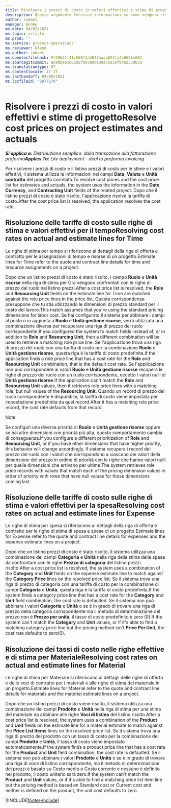 ```yaml
---
title: Risolvere i prezzi di costo in valori effettivi e stime di progetto
description: Questo argomento fornisce informazioni su come vengono risolti i prezzi di costo nei valori effettivi e nelle stime di progetto.
author: rumant
manager: Annbe
ms.date: 04/07/2021
ms.topic: article
ms.prod: ''
ms.service: project-operations
ms.reviewer: kfend
ms.author: rumant
ms.openlocfilehash: 9f20631f41c560f1a4047aaaa624fa4e8651c687
ms.sourcegitcommit: ac90be6106592f883a0de39a75836fb40255d65a
ms.translationtype: HT
ms.contentlocale: it-IT
ms.lasthandoff: 04/09/2021
ms.locfileid: "5877270"
---
```

# <a name="resolve-cost-prices-on-project-estimates-and-actuals"></a><span data-ttu-id="50b04-103">Risolvere i prezzi di costo in valori effettivi e stime di progetto</span><span class="sxs-lookup"><span data-stu-id="50b04-103">Resolve cost prices on project estimates and actuals</span></span> 

<span data-ttu-id="50b04-104">_**Si applica a:** Distribuzione semplice: dalla transazione alla fatturazione proforma_</span><span class="sxs-lookup"><span data-stu-id="50b04-104">_**Applies To:** Lite deployment - deal to proforma invoicing_</span></span>

<span data-ttu-id="50b04-105">Per risolvere i prezzi di costo e il listino prezzi di costo per le stime e i valori effettivi, il sistema utilizza le informazioni nei campi **Data**, **Valuta** e **Unità contratto** del progetto correlato.</span><span class="sxs-lookup"><span data-stu-id="50b04-105">To resolve cost prices and the cost price list for estimates and actuals, the system uses the information in the **Date**, **Currency**, and **Contracting Unit** fields of the related project.</span></span> <span data-ttu-id="50b04-106">Dopo che il listino prezzi di costo è stato risolto, l'applicazione risolve la tariffa di costo.</span><span class="sxs-lookup"><span data-stu-id="50b04-106">After the cost price list is resolved, the application resolves the cost rate.</span></span>

## <a name="resolving-cost-rates-on-actual-and-estimate-lines-for-time"></a><span data-ttu-id="50b04-107">Risoluzione delle tariffe di costo sulle righe di stima e valori effettivi per il tempo</span><span class="sxs-lookup"><span data-stu-id="50b04-107">Resolving cost rates on actual and estimate lines for Time</span></span>

<span data-ttu-id="50b04-108">Le righe di stima per tempo si riferiscono ai dettagli della riga di offerta e contratto per le assegnazioni di tempo e risorse di un progetto.</span><span class="sxs-lookup"><span data-stu-id="50b04-108">Estimate lines for Time refer to the quote and contract line details for time and resource assignments on a project.</span></span>

<span data-ttu-id="50b04-109">Dopo che un listino prezzi di costo è stato risolto, i campo **Ruolo** e **Unità risorse** nella riga di stima per Ora vengono confrontati con le righe di prezzo del ruolo nel listino prezzi.</span><span class="sxs-lookup"><span data-stu-id="50b04-109">After a cost price list is resolved, the **Role** and **Resourcing Unit** fields on the estimate line for Time are matched against the role price lines in the price list.</span></span> <span data-ttu-id="50b04-110">Questa corrispondenza presuppone che tu stia utilizzando le dimensioni di prezzo standard per il costo del lavoro.</span><span class="sxs-lookup"><span data-stu-id="50b04-110">This match assumes that you're using the standard pricing dimensions for labor cost.</span></span> <span data-ttu-id="50b04-111">Se hai configurato il sistema per abbinare i campi al posto o in aggiunta a **Ruolo** e **Unità gestione risorse**, verrà utilizzata una combinazione diversa per recuperare una riga di prezzo del ruolo corrispondente.</span><span class="sxs-lookup"><span data-stu-id="50b04-111">If you configured the system to match fields instead of, or in addition to **Role** and **Resourcing Unit**, then a different combination will be used to retrieve a matching role price line.</span></span> <span data-ttu-id="50b04-112">Se l'applicazione trova una riga di prezzo del ruolo con una tariffa di costo per la combinazione **Ruolo** e **Unità gestione risorse**, questa riga è la tariffa di costo predefinita.</span><span class="sxs-lookup"><span data-stu-id="50b04-112">If the application finds a role price line that has a cost rate for the **Role** and **Resourcing Unit** combination, that is the default cost rate.</span></span> <span data-ttu-id="50b04-113">Se l'applicazione non può corrispondere ai valori **Ruolo** e **Unità gestione risorse** recupera le righe di prezzo del ruolo con un ruolo corrispondente, eccetto i valori nulli di **Unità gestione risorse**.</span><span class="sxs-lookup"><span data-stu-id="50b04-113">If the application can't match the **Role** and **Resourcing Unit** values, then it retrieves role price lines with a matching role, but null values of the **Resourcing Unit**.</span></span> <span data-ttu-id="50b04-114">Quando un record di prezzo del ruolo corrispondente è disponibile, la tariffa di costo viene impostata per impostazione predefinita da quel record.</span><span class="sxs-lookup"><span data-stu-id="50b04-114">After it has a matching role price record, the cost rate defaults from that record.</span></span> 

> [!NOTE]
> <span data-ttu-id="50b04-115">Se configuri una diversa priorità di **Ruolo** e **Unità gestione risorse** oppure se hai altre dimensioni con priorità più alta, questo comportamento cambia di conseguenza.</span><span class="sxs-lookup"><span data-stu-id="50b04-115">If you configure a different prioritization of **Role** and **Resourcing Unit**, or if you have other dimensions that have higher priority, this behavior will change accordingly.</span></span> <span data-ttu-id="50b04-116">Il sistema recupera i record del prezzo del ruolo con i valori che corrispondono a ciascuno dei valori della dimensione del prezzo in ordine di priorità con le righe che hanno valori nulli per quelle dimensioni che arrivano per ultime.</span><span class="sxs-lookup"><span data-stu-id="50b04-116">The system retrieves role price records with values that match each of the pricing dimension values in order of priority with rows that have null values for those dimensions coming last.</span></span>

## <a name="resolving-cost-rates-on-actual-and-estimate-lines-for-expense"></a><span data-ttu-id="50b04-117">Risoluzione delle tariffe di costo sulle righe di stima e valori effettivi per la spesa</span><span class="sxs-lookup"><span data-stu-id="50b04-117">Resolving cost rates on actual and estimate lines for Expense</span></span>

<span data-ttu-id="50b04-118">Le righe di stima per spesa si riferiscono ai dettagli della riga di offerta e contratto per le righe di stima di spesa e spese di un progetto.</span><span class="sxs-lookup"><span data-stu-id="50b04-118">Estimate lines for Expense refer to the quote and contract line details for expenses and the expense estimate lines on a project.</span></span>

<span data-ttu-id="50b04-119">Dopo che un listino prezzi di costo è stato risolto, il sistema utilizza una combinazione dei campi **Categoria** e **Unità** nella riga della stima delle spese da confrontare con le righe **Prezzo di categoria** del listino prezzi risolto.</span><span class="sxs-lookup"><span data-stu-id="50b04-119">After a cost price list is resolved, the system uses a combination of the **Category** and **Unit** fields on the expense estimate line to match against the **Category Price** lines on the resolved price list.</span></span> <span data-ttu-id="50b04-120">Se il sistema trova una riga di prezzo di categoria con una tariffa di costo per la combinazione di campi **Categoria** e **Unità**, questa riga è la tariffa di costo predefinita.</span><span class="sxs-lookup"><span data-stu-id="50b04-120">If the system finds a category price line that has a cost rate for the **Category** and **Unit** field combination, the cost rate is defaulted.</span></span> <span data-ttu-id="50b04-121">Se il sistema non può abbinare i valori **Categoria** e **Unità** o se è in grado di trovare una riga di prezzo della categoria corrispondente ma il metodo di determinazione del prezzo non è **Prezzo per unità**, il tasso di costo predefinito è zero (0).</span><span class="sxs-lookup"><span data-stu-id="50b04-121">If the system can't match the **Category** and **Unit** values, or if it's able to find a matching category price line but the pricing method isn't **Price Per Unit**, the cost rate defaults to zero(0).</span></span>

## <a name="resolving-cost-rates-on-actual-and-estimate-lines-for-material"></a><span data-ttu-id="50b04-122">Risoluzione dei tassi di costo nelle righe effettive e di stima per Materiale</span><span class="sxs-lookup"><span data-stu-id="50b04-122">Resolving cost rates on actual and estimate lines for Material</span></span>

<span data-ttu-id="50b04-123">Le righe di stima per Materiale si riferiscono ai dettagli delle righe di offerta e delle voci di contratto per i materiali e alle righe di stima del materiale in un progetto.</span><span class="sxs-lookup"><span data-stu-id="50b04-123">Estimate lines for Material refer to the quote and contract line details for materials and the material estimate lines on a project.</span></span>

<span data-ttu-id="50b04-124">Dopo che un listino prezzi di costo viene risolto, il sistema utilizza una combinazione dei campi **Prodotto** e **Unità** nella riga di stima per una stima del materiale da abbinare alle righe **Voci di listino** del listino risolto.</span><span class="sxs-lookup"><span data-stu-id="50b04-124">After a cost price list is resolved, the system uses a combination of the **Product** and **Unit** fields on the estimate line for a material estimate to match against the **Price List Items** lines on the resolved price list.</span></span> <span data-ttu-id="50b04-125">Se il sistema trova una riga di prezzo del prodotto con un tasso di costo per la combinazione dei campi **Prodotto** e **Unità**, il tasso di costo viene impostato automaticamente.</span><span class="sxs-lookup"><span data-stu-id="50b04-125">If the system finds a product price line that has a cost rate for the **Product** and **Unit** field combination, the cost rate is defaulted.</span></span> <span data-ttu-id="50b04-126">Se il sistema non può abbinare i valori **Prodotto** e **Unità** o se è in grado di trovare una riga di voce di listino corrispondente, ma il metodo di determinazione dei prezzi è basato su Costo medio o Costo corrente e nessuno è definito nel prodotto, il costo unitario sarà zero.</span><span class="sxs-lookup"><span data-stu-id="50b04-126">If the system can't match the **Product** and **Unit** values, or if it's able to find a matching price list item line but the pricing method is based on Standard cost or Current cost and neither is defined on the product, the unit cost defaults to zero.</span></span>


[!INCLUDE[footer-include](../../includes/footer-banner.md)]
